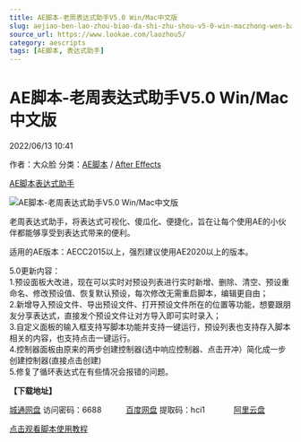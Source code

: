 ```yaml
---
title: AE脚本-老周表达式助手V5.0 Win/Mac中文版
slug: aejiao-ben-lao-zhou-biao-da-shi-zhu-shou-v5-0-win-maczhong-wen-ban
source_url: https://www.lookae.com/laozhou5/
category: aescripts
tags: [AE脚本, 表达式助手]
---
```

# AE脚本-老周表达式助手V5.0 Win/Mac中文版

2022/06/13 10:41

作者：大众脸
分类：[AE脚本](https://www.lookae.com/after-effects/aescripts/) / [After Effects](https://www.lookae.com/after-effects/)

[AE脚本](https://www.lookae.com/tag/ae%e8%84%9a%e6%9c%ac/)[表达式助手](https://www.lookae.com/tag/%e8%a1%a8%e8%be%be%e5%bc%8f%e5%8a%a9%e6%89%8b/)

![AE脚本-老周表达式助手V5.0 Win/Mac中文版](https://www.lookae.com/wp-content/uploads/2022/06/laozhou-V5.jpg "AE脚本-老周表达式助手V5.0 Win/Mac中文版-LookAE.com")

老周表达式助手，将表达式可视化、傻瓜化、便捷化，旨在让每个使用AE的小伙伴都能够享受到表达式带来的便利。

适用的AE版本：AECC2015以上，强烈建议使用AE2020以上的版本。

5.0更新内容：  
1.预设面板大改进，现在可以实时对预设列表进行实时新增、删除、清空、预设重命名、修改预设值、恢复默认预设，每次修改无需重启脚本，编辑更自由；  
2.新增导入预设文件、导出预设文件、打开预设文件所在的位置等功能，想要跟朋友分享表达式，直接发个预设文件让对方导入即可实时录入；  
3.自定义面板的输入框支持写脚本功能并支持一键运行，预设列表也支持存入脚本相关的内容，也支持点击一键运行。  
4.控制器面板由原来的两步创建控制器(选中响应控制器、点击开冲）简化成一步创建控制器(直接点击创建)  
5.修复了循环表达式在有些情况会报错的问题。

**【下载地址】**

[城通网盘](https://url70.ctfile.com/f/2827370-595921712-cb3185?p=4431) 访问密码：6688           [百度网盘](https://pan.baidu.com/s/1M-wVpj91btWeY2iebET8JA?pwd=hci1) 提取码：hci1             [阿里云盘](https://www.aliyundrive.com/s/dH5d6XehTYm)

[点击观看脚本使用教程](https://www.bilibili.com/video/BV1sa411s7zg?spm_id_from=333.999.0.0&vd_source=75c74f03a39db3c0e66491a0ef1cbdb4)
